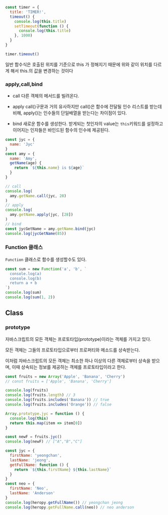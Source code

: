 ```js
const timer = {
  title: 'TIMER!',
  timeout() {
    console.log(this.title)
    setTimeout(function () {
      console.log(this.title)
    }, 1000)
  }
}

timer.timeout()
```

일반 함수식은 호출된 위치를 기준으로 this 가 정해지기 때문에 위와 같이 위치를 다르게 해서 this.의 값을 변경하는 것이다


### apply,call,bind

- call
다른 객체의 메서드를 빌려온다.

- apply
call()구문과 거의 유사하지만 call()은 함수에 전달될 인수 리스트를 받는데 비해, apply()는 인수들의 단일배열을 받는다는 차이점이 있다.

- bind
새로운 함수를 생성한다. 받게되는 첫인자의 value는 `this`키워드를 설정하고 이어지는 인자들은 바인드된 함수의 인수에 제공된다.

```js
const jyc = {
  name: 'Jyc'
}
const amy = {
  name: 'Amy',
  getName(age) {
    return `${this.name} is ${age}`
  }
}

// call
console.log(
  amy.getName.call(jyc, 28)
)
// apply
console.log(
  amy.getName.apply(jyc, [28])
)
// bind
const jycGetName = amy.getName.bind(jyc)
console.log(jycGetName(85))
```

### Function 클래스

`Function` 클래스로 함수를 생성할수도 있다.
```js
const sum = new Function('a', 'b', `
  console.log(a)
  console.log(b)
  return a + b
`)
console.log(sum)
console.log(sum(1, 2))
```

## Class

### prototype
자바스크립트의 모든 객체는 프로토타입(prototype)이라는 객체를 가지고 있다.

모든 객체는 그들의 프로토타입으로부터 프로퍼티와 메소드를 상속받는다.

이처럼 자바스크립트의 모든 객체는 최소한 하나 이상의 다른 객체로부터 상속을 받으며, 이때 상속되는 정보를 제공하는 객체를 프로토타입이라고 한다.

```js
const fruits = new Array('Apple', 'Banana', 'Cherry')
// const fruits = ['Apple', 'Banana', 'Cherry']

console.log(fruits)
console.log(fruits.length) // 3
console.log(fruits.includes('Banana')) // true
console.log(fruits.includes('Orange')) // false

Array.prototype.jyc = function () {
  console.log(this)
  return this.map(item => item[0])
}

const newF = fruits.jyc()
console.log(newF) // ["A","B","C"]
```

```js
const jyc = {
  firstName: 'yeongchan',
  lastName: 'jeong',
  getFullName: function () {
    return `${this.firstName} ${this.lastName}`
  }
}
const neo = {
  firstName: 'Neo',
  lastName: 'Anderson'
}
console.log(heropy.getFullName()) // yeongchan jeong
console.log(heropy.getFullName.call(neo)) // neo anderson
```
